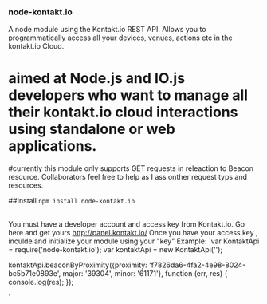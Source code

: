 ### node-kontakt.io
A node module using the Kontakt.io REST API. Allows you to programmatically access all your devices, venues, actions etc in the kontakt.io Cloud.
# aimed at Node.js and IO.js developers who want to manage all their kontakt.io cloud interactions using standalone or web applications.

#currently this module only supports GET requests in releaction to Beacon resource. Collaborators feel free to help as I ass onther request typs and resources.

##Install
`npm install node-kontakt.io`

##
You must have a developer account and access key from Kontakt.io. Go here and get yours http://panel.kontakt.io/
Once you have your access key , inculde and initialize your module using your "key"
Example:
`var KontaktApi = require('node-kontakt.io');
 var kontaktApi = new KontaktApi('<YOURAPIKEYHERE>');
 
 kontaktApi.beaconByProximity({proximity: 'f7826da6-4fa2-4e98-8024-bc5b71e0893e', major: '39304', minor: '61171'},
    function (err, res) {
              console.log(res);
      });

`


